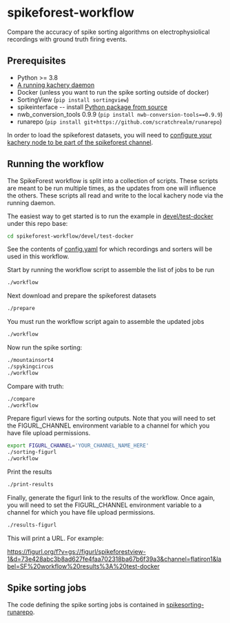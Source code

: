 # spikeforest-workflow

Compare the accuracy of spike sorting algorithms on electrophysiolical recordings with ground truth firing events.

## Prerequisites

* Python >= 3.8
* [A running kachery daemon](https://github.com/kacheryhub/kachery-doc/blob/main/doc/hostKacheryNode.md)
* Docker (unless you want to run the spike sorting outside of docker)
* SortingView (`pip install sortingview`)
* spikeinterface -- install [Python package from source](https://github.com/spikeinterface/spikeinterface)
* nwb_conversion_tools 0.9.9 (`pip install nwb-conversion-tools==0.9.9`)
* runarepo (`pip install git+https://github.com/scratchrealm/runarepo`)

In order to load the spikeforest datasets, you will need to [configure your kachery node to be part of the spikeforest channel](https://github.com/flatironinstitute/spikeforest/blob/main/doc/join-spikeforest-download-channel.md).

## Running the workflow

The SpikeForest workflow is split into a collection of scripts. These scripts are meant to be run multiple times, as the updates from one will influence the others. These scripts all read and write to the local kachery node via the running daemon.

The easiest way to get started is to run the example in [devel/test-docker](devel/test-docker) under this repo base:

```bash
cd spikeforest-workflow/devel/test-docker
```

See the contents of [config.yaml](devel/test-docker/config.yaml) for which recordings and sorters will be used in this workflow.

Start by running the workflow script to assemble the list of jobs to be run

```bash
./workflow
```

Next download and prepare the spikeforest datasets

```bash
./prepare
```

You must run the workflow script again to assemble the updated jobs

```bash
./workflow
```

Now run the spike sorting:

```bash
./mountainsort4
./spykingcircus
./workflow
```

Compare with truth:

```bash
./compare
./workflow
```

Prepare figurl views for the sorting outputs. Note that you will need to set the FIGURL_CHANNEL environment variable to a channel for which you have file upload permissions.

```bash
export FIGURL_CHANNEL='YOUR_CHANNEL_NAME_HERE'
./sorting-figurl
./workflow
```

Print the results

```bash
./print-results
```

Finally, generate the figurl link to the results of the workflow. Once again, you will need to set the FIGURL_CHANNEL environment variable to a channel for which you have file upload permissions.

```bash
./results-figurl
```

This will print a URL. For example:

https://figurl.org/f?v=gs://figurl/spikeforestview-1&d=73e428abc3b8ad627fe4faa702318ba67b6f39a3&channel=flatiron1&label=SF%20workflow%20results%3A%20test-docker

## Spike sorting jobs

The code defining the spike sorting jobs is contained in [spikesorting-runarepo](https://github.com/scratchrealm/spikesorting-runarepo).
